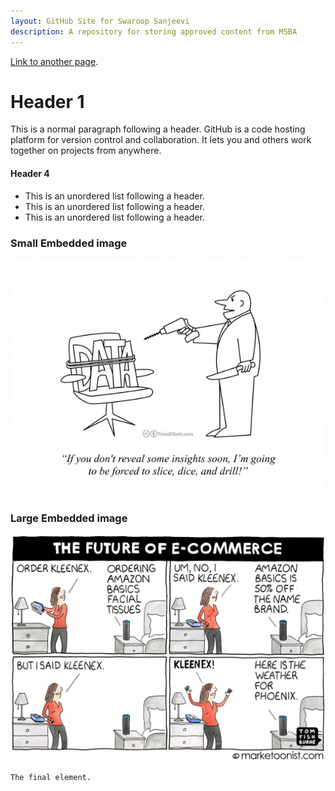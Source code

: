 ```yaml
---
layout: GitHub Site for Swaroop Sanjeevi
description: A repository for storing approved content from MSBA
---
```




[Link to another page](./msba/index.md).


# Header 1

This is a normal paragraph following a header. GitHub is a code hosting platform for version control and collaboration. It lets you and others work together on projects from anywhere.


#### Header 4

*   This is an unordered list following a header.
*   This is an unordered list following a header.
*   This is an unordered list following a header.

### Small Embedded image

![Small Image](small-image.jpeg)

### Large Embedded image

![Furture of E-Commerce](large-image.jpeg)


```
The final element.
```

